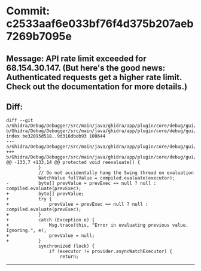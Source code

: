 # Commit: c2533aaf6e033bf76f4d375b207aeb7269b7095e
## Message: API rate limit exceeded for 68.154.30.147. (But here's the good news: Authenticated requests get a higher rate limit. Check out the documentation for more details.)
## Diff:
```
diff --git a/Ghidra/Debug/Debugger/src/main/java/ghidra/app/plugin/core/debug/gui/watch/DefaultWatchRow.java b/Ghidra/Debug/Debugger/src/main/java/ghidra/app/plugin/core/debug/gui/watch/DefaultWatchRow.java
index be32095d518..9d316dbeb93 100644
--- a/Ghidra/Debug/Debugger/src/main/java/ghidra/app/plugin/core/debug/gui/watch/DefaultWatchRow.java
+++ b/Ghidra/Debug/Debugger/src/main/java/ghidra/app/plugin/core/debug/gui/watch/DefaultWatchRow.java
@@ -133,7 +133,14 @@ protected void reevaluate() {
 			}
 			// Do not accidentally hang the Swing thread on evaluation
 			WatchValue fullValue = compiled.evaluate(executor);
-			byte[] prevValue = prevExec == null ? null : compiled.evaluate(prevExec);
+			byte[] prevValue;
+			try {
+				prevValue = prevExec == null ? null : compiled.evaluate(prevExec);
+			}
+			catch (Exception e) {
+				Msg.trace(this, "Error in evaluating previous value. Ignoring.", e);
+				prevValue = null;
+			}
 			synchronized (lock) {
 				if (executor != provider.asyncWatchExecutor) {
 					return;
```
-----------------------------------
